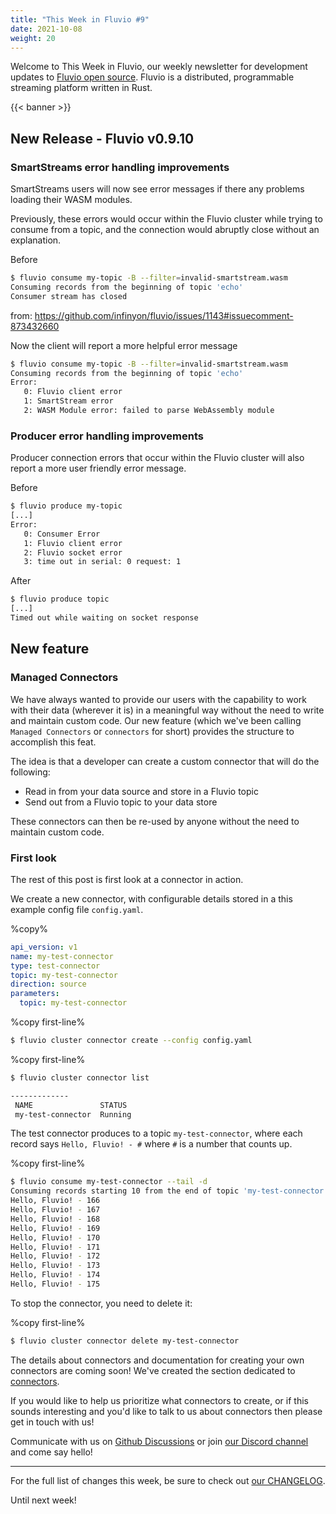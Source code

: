 ```yaml
---
title: "This Week in Fluvio #9"
date: 2021-10-08
weight: 20
---
```

Welcome to This Week in Fluvio, our weekly newsletter
for development updates to [Fluvio open source]. Fluvio is a distributed,
programmable streaming platform written in Rust.

{{< banner >}}

## New Release - Fluvio v0.9.10

### SmartStreams error handling improvements

SmartStreams users will now see error messages if there any problems loading their WASM modules.

Previously, these errors would occur within the Fluvio cluster while trying to consume from a topic, and the connection would abruptly close without an explanation.

Before

```bash
$ fluvio consume my-topic -B --filter=invalid-smartstream.wasm
Consuming records from the beginning of topic 'echo'
Consumer stream has closed
```

from: https://github.com/infinyon/fluvio/issues/1143#issuecomment-873432660

Now the client will report a more helpful error message

```bash
$ fluvio consume my-topic -B --filter=invalid-smartstream.wasm
Consuming records from the beginning of topic 'echo'
Error:
   0: Fluvio client error
   1: SmartStream error
   2: WASM Module error: failed to parse WebAssembly module

```

### Producer error handling improvements

Producer connection errors that occur within the Fluvio cluster will also report a more user friendly error message.

Before

```bash
$ fluvio produce my-topic
[...]
Error: 
   0: Consumer Error
   1: Fluvio client error
   2: Fluvio socket error
   3: time out in serial: 0 request: 1

```

After

```bash
$ fluvio produce topic
[...]
Timed out while waiting on socket response
```

## New feature

### Managed Connectors

We have always wanted to provide our users with the capability to work with their data (wherever it is) in a meaningful way without the need to write and maintain custom code. Our new feature (which we've been calling `Managed Connectors` or `connectors` for short) provides the structure to accomplish this feat.

The idea is that a developer can create a custom connector that will do the following:
* Read in from your data source and store in a Fluvio topic
* Send out from a Fluvio topic to your data store

These connectors can then be re-used by anyone without the need to maintain custom code.

### First look 

The rest of this post is first look at a connector in action.

We create a new connector, with configurable details stored in a this example config file `config.yaml`. 

%copy%

```yaml
api_version: v1
name: my-test-connector
type: test-connector
topic: my-test-connector
direction: source
parameters:
  topic: my-test-connector
```


%copy first-line%

```bash
$ fluvio cluster connector create --config config.yaml
```

%copy first-line%

```bash
$ fluvio cluster connector list

-------------
 NAME               STATUS 
 my-test-connector  Running
```

The test connector produces to a topic `my-test-connector`, where each record says `Hello, Fluvio! - #` where `#` is a number that counts up.

%copy first-line%

```bash
$ fluvio consume my-test-connector --tail -d
Consuming records starting 10 from the end of topic 'my-test-connector'
Hello, Fluvio! - 166
Hello, Fluvio! - 167
Hello, Fluvio! - 168
Hello, Fluvio! - 169
Hello, Fluvio! - 170
Hello, Fluvio! - 171
Hello, Fluvio! - 172
Hello, Fluvio! - 173
Hello, Fluvio! - 174
Hello, Fluvio! - 175
```

To stop the connector, you need to delete it:

%copy first-line%

```bash
$ fluvio cluster connector delete my-test-connector
```

The details about connectors and documentation for creating your own connectors are coming soon! We've created the section dedicated to [connectors].

If you would like to help us prioritize what connectors to create, or if this sounds interesting and you'd like to talk to us about connectors then please get in touch with us!

Communicate with us on [Github Discussions] or join [our Discord channel] and come say hello!

---

For the full list of changes this week, be sure to check out [our CHANGELOG].

Until next week!

[Fluvio open source]: https://github.com/infinyon/fluvio
[our CHANGELOG]: https://github.com/infinyon/fluvio/blob/master/CHANGELOG.md
[our Discord channel]: https://discordapp.com/invite/bBG2dTz
[Github Discussions]: https://github.com/infinyon/fluvio/discussions
[connectors]: /connectors